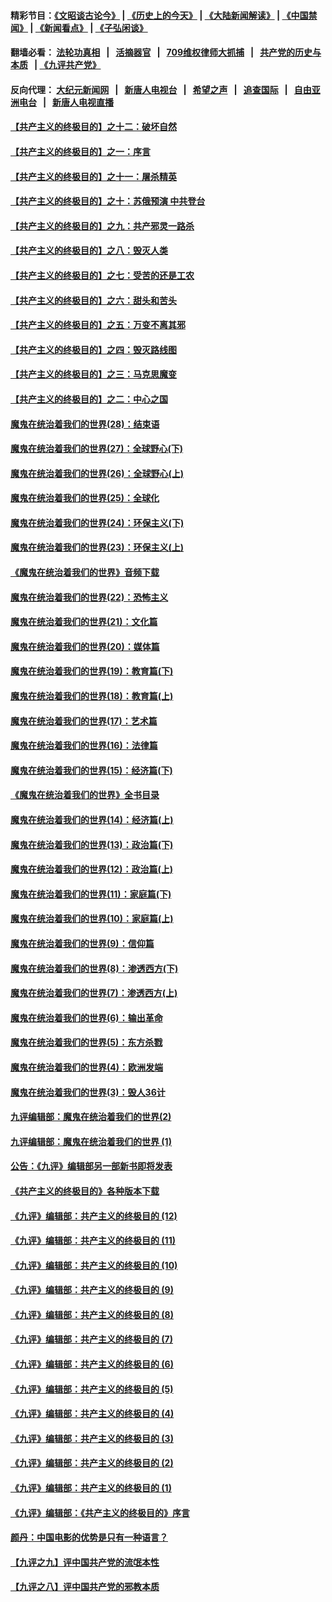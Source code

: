 #### 精彩节目：[《文昭谈古论今》](http://134.209.198.168/wenzhao) | [《历史上的今天》](http://134.209.198.168/today-in-history) | [《大陆新闻解读》](http://134.209.198.168/ntdtv-comedy) | [《中国禁闻》](http://134.209.198.168/ntdtv-news) | [《新闻看点》](http://134.209.198.168/news-insight) | [《子弘闲谈》](http://134.209.198.168/zihongxiantan/) 

  #### 翻墙必看： [法轮功真相](http://134.209.198.168:10000/videos/truth.html) &nbsp;&nbsp;|&nbsp;&nbsp; [活摘器官](http://134.209.198.168:10000/videos/res/Organs/) &nbsp;&nbsp;|&nbsp;&nbsp; [709维权律师大抓捕](http://134.209.198.168:10000/videos/709/) &nbsp;&nbsp;|&nbsp;&nbsp; [共产党的历史与本质](http://134.209.198.168:10000/videos/ccp.html) &nbsp;&nbsp;| [《九评共产党》](http://134.209.198.168:10000/videos/jiuping/) 

#### 反向代理： [大纪元新闻网](http://134.209.198.168:10080/) &nbsp;&nbsp;|&nbsp;&nbsp; [新唐人电视台](http://134.209.198.168:8000/) &nbsp;&nbsp;|&nbsp;&nbsp; [希望之声](http://134.209.198.168:8200/) &nbsp;&nbsp;|&nbsp;&nbsp; [追查国际](http://134.209.198.168:10010/) &nbsp;&nbsp;|&nbsp;&nbsp; [自由亚洲电台](http://134.209.198.168:9800/) &nbsp;&nbsp;|&nbsp;&nbsp; [新唐人电视直播](http://134.209.198.168/) 

#### [【共产主义的终极目的】之十二：破坏自然](../pages/nsc422/n11135214.md?t=03261536) 

#### [【共产主义的终极目的】之一：序言](../pages/nsc422/n11086077.md?t=03261536) 

#### [【共产主义的终极目的】之十一：屠杀精英](../pages/nsc422/n11118442.md?t=03261536) 

#### [【共产主义的终极目的】之十：苏俄预演 中共登台](../pages/nsc422/n11118424.md?t=03261536) 

#### [【共产主义的终极目的】之九：共产邪灵一路杀](../pages/nsc422/n11114139.md?t=03261536) 

#### [【共产主义的终极目的】之八：毁灭人类](../pages/nsc422/n11108503.md?t=03261536) 

#### [【共产主义的终极目的】之七：受苦的还是工农](../pages/nsc422/n11101809.md?t=03261536) 

#### [【共产主义的终极目的】之六：甜头和苦头](../pages/nsc422/n11096971.md?t=03261536) 

#### [【共产主义的终极目的】之五：万变不离其邪](../pages/nsc422/n11091285.md?t=03261536) 

#### [【共产主义的终极目的】之四：毁灭路线图](../pages/nsc422/n11086284.md?t=03261536) 

#### [【共产主义的终极目的】之三：马克思魔变](../pages/nsc422/n11061941.md?t=03261536) 

#### [【共产主义的终极目的】之二：中心之国](../pages/nsc422/n11047728.md?t=03261536) 

#### [魔鬼在统治着我们的世界(28)：结束语](../pages/nsc422/n10936246.md?t=03261536) 

#### [魔鬼在统治着我们的世界(27)：全球野心(下)](../pages/nsc422/n10928319.md?t=03261536) 

#### [魔鬼在统治着我们的世界(26)：全球野心(上)](../pages/nsc422/n10900318.md?t=03261536) 

#### [魔鬼在统治着我们的世界(25)：全球化](../pages/nsc422/n10788205.md?t=03261536) 

#### [魔鬼在统治着我们的世界(24)：环保主义(下)](../pages/nsc422/n10695307.md?t=03261536) 

#### [魔鬼在统治着我们的世界(23)：环保主义(上)](../pages/nsc422/n10688613.md?t=03261536) 

#### [《魔鬼在统治着我们的世界》音频下载](../pages/nsc422/n10635553.md?t=03261536) 

#### [魔鬼在统治着我们的世界(22)：恐怖主义](../pages/nsc422/n10614727.md?t=03261536) 

#### [魔鬼在统治着我们的世界(21)：文化篇](../pages/nsc422/n10597706.md?t=03261536) 

#### [魔鬼在统治着我们的世界(20)：媒体篇](../pages/nsc422/n10586579.md?t=03261536) 

#### [魔鬼在统治着我们的世界(19)：教育篇(下)](../pages/nsc422/n10564808.md?t=03261536) 

#### [魔鬼在统治着我们的世界(18)：教育篇(上)](../pages/nsc422/n10526970.md?t=03261536) 

#### [魔鬼在统治着我们的世界(17)：艺术篇](../pages/nsc422/n10499093.md?t=03261536) 

#### [魔鬼在统治着我们的世界(16)：法律篇](../pages/nsc422/n10485969.md?t=03261536) 

#### [魔鬼在统治着我们的世界(15)：经济篇(下)](../pages/nsc422/n10469975.md?t=03261536) 

#### [《魔鬼在统治着我们的世界》全书目录](../pages/nsc422/n10464261.md?t=03261536) 

#### [魔鬼在统治着我们的世界(14)：经济篇(上)](../pages/nsc422/n10457370.md?t=03261536) 

#### [魔鬼在统治着我们的世界(13)：政治篇(下)](../pages/nsc422/n10448270.md?t=03261536) 

#### [魔鬼在统治着我们的世界(12)：政治篇(上)](../pages/nsc422/n10444576.md?t=03261536) 

#### [魔鬼在统治着我们的世界(11)：家庭篇(下)](../pages/nsc422/n10440961.md?t=03261536) 

#### [魔鬼在统治着我们的世界(10)：家庭篇(上)](../pages/nsc422/n10435448.md?t=03261536) 

#### [魔鬼在统治着我们的世界(9)：信仰篇](../pages/nsc422/n10432159.md?t=03261536) 

#### [魔鬼在统治着我们的世界(8)：渗透西方(下)](../pages/nsc422/n10429603.md?t=03261536) 

#### [魔鬼在统治着我们的世界(7)：渗透西方(上)](../pages/nsc422/n10426013.md?t=03261536) 

#### [魔鬼在统治着我们的世界(6)：输出革命](../pages/nsc422/n10421536.md?t=03261536) 

#### [魔鬼在统治着我们的世界(5)：东方杀戮](../pages/nsc422/n10417707.md?t=03261536) 

#### [魔鬼在统治着我们的世界(4)：欧洲发端](../pages/nsc422/n10414890.md?t=03261536) 

#### [魔鬼在统治着我们的世界(3)：毁人36计](../pages/nsc422/n10411583.md?t=03261536) 

#### [九评编辑部：魔鬼在统治着我们的世界(2)](../pages/nsc422/n10410036.md?t=03261536) 

#### [九评编辑部：魔鬼在统治着我们的世界 (1)](../pages/nsc422/n10406825.md?t=03261536) 

#### [公告：《九评》编辑部另一部新书即将发表](../pages/nsc422/n10405104.md?t=03261536) 

#### [《共产主义的终极目的》各种版本下载](../pages/nsc422/n10022138.md?t=03261536) 

#### [《九评》编辑部：共产主义的终极目的 (12)](../pages/nsc422/n9933272.md?t=03261536) 

#### [《九评》编辑部：共产主义的终极目的 (11)](../pages/nsc422/n9924973.md?t=03261536) 

#### [《九评》编辑部：共产主义的终极目的 (10)](../pages/nsc422/n9920883.md?t=03261536) 

#### [《九评》编辑部：共产主义的终极目的 (9)](../pages/nsc422/n9916363.md?t=03261536) 

#### [《九评》编辑部：共产主义的终极目的 (8)](../pages/nsc422/n9912488.md?t=03261536) 

#### [《九评》编辑部：共产主义的终极目的 (7)](../pages/nsc422/n9901176.md?t=03261536) 

#### [《九评》编辑部：共产主义的终极目的 (6)](../pages/nsc422/n9899359.md?t=03261536) 

#### [《九评》编辑部：共产主义的终极目的 (5)](../pages/nsc422/n9893174.md?t=03261536) 

#### [《九评》编辑部：共产主义的终极目的 (4)](../pages/nsc422/n9891246.md?t=03261536) 

#### [《九评》编辑部：共产主义的终极目的 (3)](../pages/nsc422/n9879879.md?t=03261536) 

#### [《九评》编辑部：共产主义的终极目的 (2)](../pages/nsc422/n9876205.md?t=03261536) 

#### [《九评》编辑部：共产主义的终极目的 (1)](../pages/nsc422/n9865857.md?t=03261536) 

#### [《九评》编辑部：《共产主义的终极目的》序言](../pages/nsc422/n9862666.md?t=03261536) 

#### [颜丹：中国电影的优势是只有一种语言？](../pages/nsc422/n9583062.md?t=03261536) 

#### [【九评之九】评中国共产党的流氓本性](../pages/nsc422/n737542.md?t=03261536) 

#### [【九评之八】评中国共产党的邪教本质](../pages/nsc422/n735942.md?t=03261536) 

